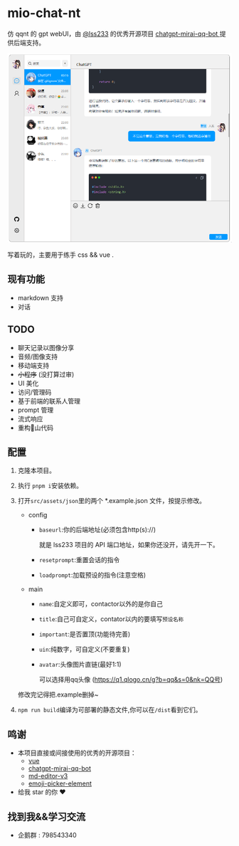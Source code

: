 # mio-chat-nt
  仿 qqnt 的 gpt webUI，由 [@lss233](https://github.com/lss233) 的优秀开源项目 [chatgpt-mirai-qq-bot
](https://github.com/lss233/chatgpt-mirai-qq-bot) 提供后端支持。


![Alt text](github/image.png)

写着玩的，主要用于练手 css && vue . 

## 现有功能
- markdown 支持
- 对话

## TODO
- 聊天记录以图像分享
- 音频/图像支持
- 移动端支持
- ~~小程序~~ (没打算过审)
- UI 美化
- 访问/管理码
- 基于前端的联系人管理
- prompt 管理
- 流式响应
- 重构💩山代码


## 配置
1. 克隆本项目。
2. 执行 `pnpm i`安装依赖。
3. 打开`src/assets/json`里的两个 *.example.json 文件，按提示修改。
   - config
     - `baseurl`:你的后端地址(必须包含http(s)://)

        就是 lss233 项目的 API 端口地址，如果你还没开，请先开一下。
     - `resetprompt`:重置会话的指令
     - `loadprompt`:加载预设的指令(注意空格)
   - main
     - `name`:自定义即可，contactor以外的是你自己
     - `title`:自己可自定义，contator以内的要填写`预设名称`
     - `important`:是否置顶(功能待完善)
     - `uin`:纯数字，可自定义(不要重复)
     - `avatar`:头像图片直链(最好1:1)
        
        可以选择用qq头像 (https://q1.qlogo.cn/g?b=qq&s=0&nk=QQ号)

    修改完记得把.example删掉~
4. `npm run build`编译为可部署的静态文件,你可以在`/dist`看到它们。

## 鸣谢
- 本项目直接或间接使用的优秀的开源项目：
  -  [vue](https://vuejs.org/)
  - [chatgpt-mirai-qq-bot
](https://github.com/lss233/chatgpt-mirai-qq-bot) 
  - [md-editor-v3](https://github.com/imzbf/md-editor-v3)
  - [emoji-picker-element](https://www.npmjs.com/package/emoji-picker-element)
- 给我 star 的你 ❤️

## 找到我&&学习交流
- 企鹅群 : 798543340 